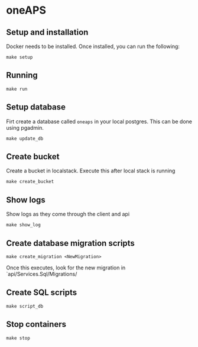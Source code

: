 # oneAPS

## Setup and installation

Docker needs to be installed.  Once installed, you can run the following:

`make setup`

## Running

`make run`

## Setup database

Firt create a database called `oneaps` in your local postgres.  This can be done using pgadmin.

`make update_db`

## Create bucket

Create a bucket in localstack. Execute this after local stack is running

`make create_bucket`

## Show logs

Show logs as they come through the client and api

`make show_log`

## Create database migration scripts

`make create_migration <NewMigration>`

Once this executes, look for the new migration in `api/Services.Sql/Migrations/

## Create SQL scripts

`make script_db`

## Stop containers

`make stop`